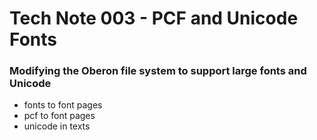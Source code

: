# Tech Note 003 - PCF and Unicode Fonts
### Modifying the Oberon file system to support large fonts and Unicode

* fonts to font pages
* pcf to font pages
* unicode in texts

